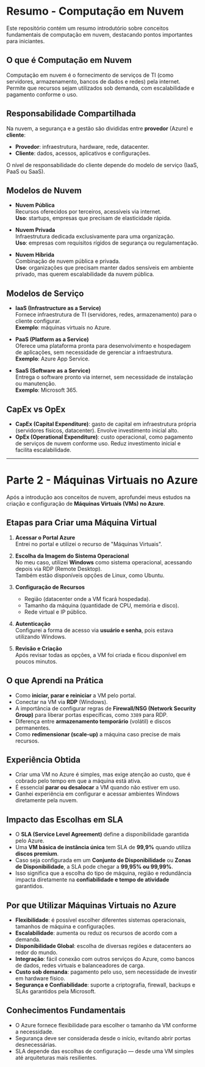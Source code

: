 # Resumo - Computação em Nuvem
Este repositório contém um resumo introdutório sobre conceitos fundamentais de computação em nuvem, destacando pontos importantes para iniciantes.

## O que é Computação em Nuvem
Computação em nuvem é o fornecimento de serviços de TI (como servidores, armazenamento, bancos de dados e redes) pela internet.  
Permite que recursos sejam utilizados sob demanda, com escalabilidade e pagamento conforme o uso.

## Responsabilidade Compartilhada
Na nuvem, a segurança e a gestão são divididas entre **provedor** (Azure) e **cliente**:
- **Provedor**: infraestrutura, hardware, rede, datacenter.
- **Cliente**: dados, acessos, aplicativos e configurações.

O nível de responsabilidade do cliente depende do modelo de serviço (IaaS, PaaS ou SaaS).

## Modelos de Nuvem
- **Nuvem Pública**  
  Recursos oferecidos por terceiros, acessíveis via internet.  
  **Uso**: startups, empresas que precisam de elasticidade rápida.

- **Nuvem Privada**  
  Infraestrutura dedicada exclusivamente para uma organização.  
  **Uso**: empresas com requisitos rígidos de segurança ou regulamentação.

- **Nuvem Híbrida**  
  Combinação de nuvem pública e privada.  
  **Uso**: organizações que precisam manter dados sensíveis em ambiente privado, mas querem escalabilidade da nuvem pública.

## Modelos de Serviço
- **IaaS (Infrastructure as a Service)**  
  Fornece infraestrutura de TI (servidores, redes, armazenamento) para o cliente configurar.  
  **Exemplo**: máquinas virtuais no Azure.  

- **PaaS (Platform as a Service)**  
  Oferece uma plataforma pronta para desenvolvimento e hospedagem de aplicações, sem necessidade de gerenciar a infraestrutura.  
  **Exemplo**: Azure App Service.  

- **SaaS (Software as a Service)**  
  Entrega o software pronto via internet, sem necessidade de instalação ou manutenção.  
  **Exemplo**: Microsoft 365.
  
## CapEx vs OpEx
- **CapEx (Capital Expenditure)**: gasto de capital em infraestrutura própria (servidores físicos, datacenter). Envolve investimento inicial alto.  
- **OpEx (Operational Expenditure)**: custo operacional, como pagamento de serviços de nuvem conforme uso. Reduz investimento inicial e facilita escalabilidade.

---

# Parte 2 - Máquinas Virtuais no Azure

Após a introdução aos conceitos de nuvem, aprofundei meus estudos na criação e configuração de **Máquinas Virtuais (VMs) no Azure**.  

## Etapas para Criar uma Máquina Virtual
1. **Acessar o Portal Azure**  
   Entrei no portal e utilizei o recurso de "Máquinas Virtuais".  

2. **Escolha da Imagem do Sistema Operacional**  
   No meu caso, utilizei **Windows** como sistema operacional, acessando depois via RDP (Remote Desktop).  
   Também estão disponíveis opções de Linux, como Ubuntu.  

3. **Configuração de Recursos**  
   - Região (datacenter onde a VM ficará hospedada).  
   - Tamanho da máquina (quantidade de CPU, memória e disco).  
   - Rede virtual e IP público.  

4. **Autenticação**  
   Configurei a forma de acesso via **usuário e senha**, pois estava utilizando Windows.  

5. **Revisão e Criação**  
   Após revisar todas as opções, a VM foi criada e ficou disponível em poucos minutos.  

## O que Aprendi na Prática
- Como **iniciar, parar e reiniciar** a VM pelo portal.  
- Conectar na VM via **RDP** (Windows).  
- A importância de configurar regras de **Firewall/NSG (Network Security Group)** para liberar portas específicas, como `3389` para RDP.  
- Diferença entre **armazenamento temporário** (volátil) e discos permanentes.  
- Como **redimensionar (scale-up)** a máquina caso precise de mais recursos.  

## Experiência Obtida
- Criar uma VM no Azure é simples, mas exige atenção ao custo, que é cobrado pelo tempo em que a máquina está ativa.  
- É essencial **parar ou desalocar** a VM quando não estiver em uso.  
- Ganhei experiência em configurar e acessar ambientes Windows diretamente pela nuvem.  

## Impacto das Escolhas em SLA
- O **SLA (Service Level Agreement)** define a disponibilidade garantida pelo Azure.  
- Uma **VM básica de instância única** tem SLA de **99,9%** quando utiliza **discos premium**.  
- Caso seja configurada em um **Conjunto de Disponibilidade** ou **Zonas de Disponibilidade**, a SLA pode chegar a **99,95% ou 99,99%**.  
- Isso significa que a escolha do tipo de máquina, região e redundância impacta diretamente na **confiabilidade e tempo de atividade** garantidos.
  
## Por que Utilizar Máquinas Virtuais no Azure
- **Flexibilidade**: é possível escolher diferentes sistemas operacionais, tamanhos de máquina e configurações.  
- **Escalabilidade**: aumenta ou reduz os recursos de acordo com a demanda.  
- **Disponibilidade Global**: escolha de diversas regiões e datacenters ao redor do mundo.  
- **Integração**: fácil conexão com outros serviços do Azure, como bancos de dados, redes virtuais e balanceadores de carga.  
- **Custo sob demanda**: pagamento pelo uso, sem necessidade de investir em hardware físico.  
- **Segurança e Confiabilidade**: suporte a criptografia, firewall, backups e SLAs garantidos pela Microsoft.  

## Conhecimentos Fundamentais
- O Azure fornece flexibilidade para escolher o tamanho da VM conforme a necessidade.  
- Segurança deve ser considerada desde o início, evitando abrir portas desnecessárias.  
- SLA depende das escolhas de configuração — desde uma VM simples até arquiteturas mais resilientes.   
